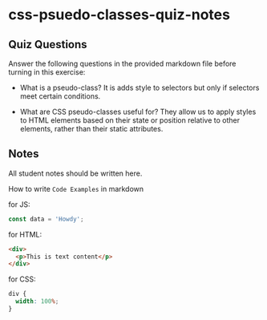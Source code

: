 # css-psuedo-classes-quiz-notes

## Quiz Questions

Answer the following questions in the provided markdown file before turning in this exercise:

- What is a pseudo-class? It is adds style to selectors but only if selectors meet certain conditions.

- What are CSS pseudo-classes useful for? They allow us to apply styles to HTML elements based on their state or position relative to other elements, rather than their static attributes.

## Notes

All student notes should be written here.

How to write `Code Examples` in markdown

for JS:

```javascript
const data = 'Howdy';
```

for HTML:

```html
<div>
  <p>This is text content</p>
</div>
```

for CSS:

```css
div {
  width: 100%;
}
```
